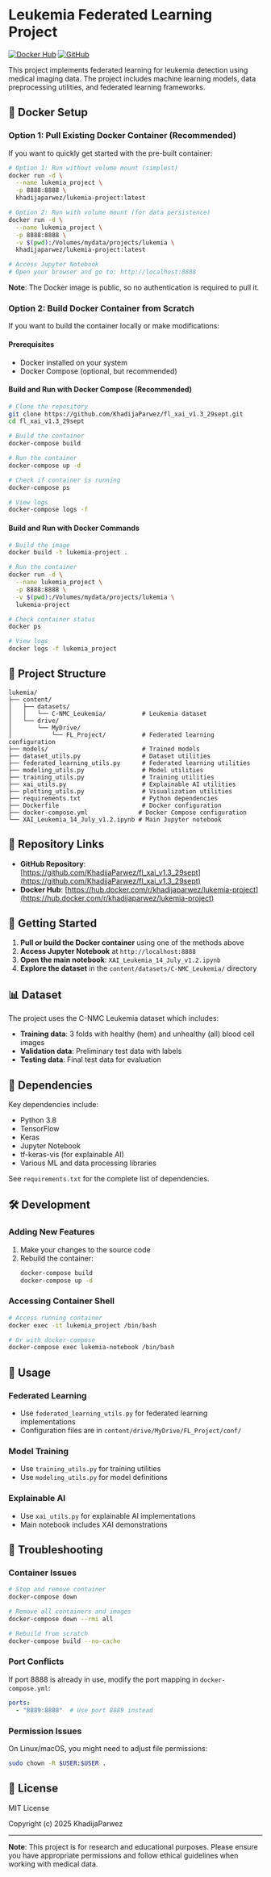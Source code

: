 # Leukemia Federated Learning Project

[![Docker Hub](https://img.shields.io/badge/Docker%20Hub-khadijaparwez%2Flukemia--project-blue)](https://hub.docker.com/r/khadijaparwez/lukemia-project)
[![GitHub](https://img.shields.io/badge/GitHub-Repository-black)](https://github.com/KhadijaParwez/fl_xai_v1.3_29sept)

This project implements federated learning for leukemia detection using medical imaging data. The project includes machine learning models, data preprocessing utilities, and federated learning frameworks.


## 🐳 Docker Setup

### Option 1: Pull Existing Docker Container (Recommended)

If you want to quickly get started with the pre-built container:

```bash
# Option 1: Run without volume mount (simplest)
docker run -d \
  --name lukemia_project \
  -p 8888:8888 \
  khadijaparwez/lukemia-project:latest

# Option 2: Run with volume mount (for data persistence)
docker run -d \
  --name lukemia_project \
  -p 8888:8888 \
  -v $(pwd):/Volumes/mydata/projects/lukemia \
  khadijaparwez/lukemia-project:latest

# Access Jupyter Notebook
# Open your browser and go to: http://localhost:8888
```

**Note**: The Docker image is public, so no authentication is required to pull it.

### Option 2: Build Docker Container from Scratch

If you want to build the container locally or make modifications:

#### Prerequisites
- Docker installed on your system
- Docker Compose (optional, but recommended)

#### Build and Run with Docker Compose (Recommended)

```bash
# Clone the repository
git clone https://github.com/KhadijaParwez/fl_xai_v1.3_29sept.git
cd fl_xai_v1.3_29sept

# Build the container
docker-compose build

# Run the container
docker-compose up -d

# Check if container is running
docker-compose ps

# View logs
docker-compose logs -f
```

#### Build and Run with Docker Commands

```bash
# Build the image
docker build -t lukemia-project .

# Run the container
docker run -d \
  --name lukemia_project \
  -p 8888:8888 \
  -v $(pwd):/Volumes/mydata/projects/lukemia \
  lukemia-project

# Check container status
docker ps

# View logs
docker logs -f lukemia_project
```

## 📁 Project Structure

```
lukemia/
├── content/
│   ├── datasets/
│   │   └── C-NMC_Leukemia/          # Leukemia dataset
│   └── drive/
│       └── MyDrive/
│           └── FL_Project/          # Federated learning configuration
├── models/                          # Trained models
├── dataset_utils.py                 # Dataset utilities
├── federated_learning_utils.py      # Federated learning utilities
├── modeling_utils.py                # Model utilities
├── training_utils.py                # Training utilities
├── xai_utils.py                     # Explainable AI utilities
├── plotting_utils.py                # Visualization utilities
├── requirements.txt                 # Python dependencies
├── Dockerfile                       # Docker configuration
├── docker-compose.yml              # Docker Compose configuration
└── XAI_Leukemia_14_July_v1.2.ipynb # Main Jupyter notebook
```

## 🔗 Repository Links

- **GitHub Repository**: [https://github.com/KhadijaParwez/fl_xai_v1.3_29sept](https://github.com/KhadijaParwez/fl_xai_v1.3_29sept)
- **Docker Hub**: [https://hub.docker.com/r/khadijaparwez/lukemia-project](https://hub.docker.com/r/khadijaparwez/lukemia-project)

## 🚀 Getting Started

1. **Pull or build the Docker container** using one of the methods above
2. **Access Jupyter Notebook** at `http://localhost:8888`
3. **Open the main notebook**: `XAI_Leukemia_14_July_v1.2.ipynb`
4. **Explore the dataset** in the `content/datasets/C-NMC_Leukemia/` directory

## 📊 Dataset

The project uses the C-NMC Leukemia dataset which includes:
- **Training data**: 3 folds with healthy (hem) and unhealthy (all) blood cell images
- **Validation data**: Preliminary test data with labels
- **Testing data**: Final test data for evaluation

## 🔧 Dependencies

Key dependencies include:
- Python 3.8
- TensorFlow
- Keras
- Jupyter Notebook
- tf-keras-vis (for explainable AI)
- Various ML and data processing libraries

See `requirements.txt` for the complete list of dependencies.

## 🛠️ Development

### Adding New Features

1. Make your changes to the source code
2. Rebuild the container:
   ```bash
   docker-compose build
   docker-compose up -d
   ```

### Accessing Container Shell

```bash
# Access running container
docker exec -it lukemia_project /bin/bash

# Or with docker-compose
docker-compose exec lukemia-notebook /bin/bash
```

## 📝 Usage

### Federated Learning
- Use `federated_learning_utils.py` for federated learning implementations
- Configuration files are in `content/drive/MyDrive/FL_Project/conf/`

### Model Training
- Use `training_utils.py` for training utilities
- Use `modeling_utils.py` for model definitions

### Explainable AI
- Use `xai_utils.py` for explainable AI implementations
- Main notebook includes XAI demonstrations

## 🐛 Troubleshooting

### Container Issues
```bash
# Stop and remove container
docker-compose down

# Remove all containers and images
docker-compose down --rmi all

# Rebuild from scratch
docker-compose build --no-cache
```

### Port Conflicts
If port 8888 is already in use, modify the port mapping in `docker-compose.yml`:
```yaml
ports:
  - "8889:8888"  # Use port 8889 instead
```

### Permission Issues
On Linux/macOS, you might need to adjust file permissions:
```bash
sudo chown -R $USER:$USER .
```

## 📄 License

MIT License

Copyright (c) 2025 KhadijaParwez

---

**Note**: This project is for research and educational purposes. Please ensure you have appropriate permissions and follow ethical guidelines when working with medical data.
